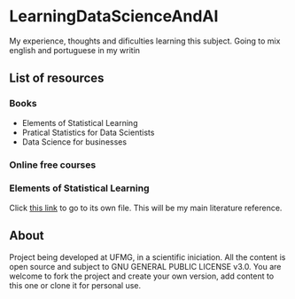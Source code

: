 # LearningDataScienceAndAI

My experience, thoughts and dificulties learning this subject. Going to mix english and portuguese in my writin

## List of resources

### Books

* Elements of Statistical Learning
* Pratical Statistics for Data Scientists
* Data Science for businesses
  
### Online free courses

### Elements of Statistical Learning

Click [this link](./ElementsOfStatisticalLearning.md) to go to its own file. This will be my main literature reference.


## About

Project being developed at UFMG, in a scientific iniciation. All the content is open source and subject to GNU GENERAL PUBLIC LICENSE v3.0. You are welcome to fork the project and create your own version, add content to this one or clone it for personal use.
